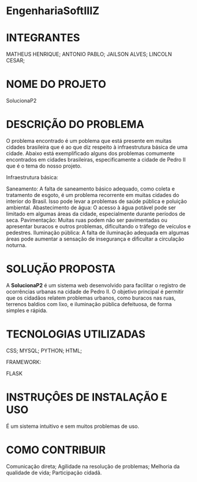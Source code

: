 # EngenhariaSoftIIIZ


# INTEGRANTES

MATHEUS HENRIQUE;
ANTONIO PABLO;
JAILSON ALVES;
LINCOLN CESAR;

# NOME DO PROJETO

SolucionaP2


# DESCRIÇÃO DO PROBLEMA

O problema encontrado é um poblema que está presente em muitas cidades brasileira que é ao que diz respeito à infraestrutura básica de uma cidade. Abaixo está exemplificado alguns dos problemas comumente encontrados em cidades brasileiras, especificamente a cidade de Pedro II que é o tema do nosso projeto.

Infraestrutura básica:

Saneamento: A falta de saneamento básico adequado, como coleta e tratamento de esgoto, é um problema recorrente em muitas cidades do interior do Brasil. Isso pode levar a problemas de saúde pública e poluição ambiental.
Abastecimento de água: O acesso à água potável pode ser limitado em algumas áreas da cidade, especialmente durante períodos de seca.
Pavimentação: Muitas ruas podem não ser pavimentadas ou apresentar buracos e outros problemas, dificultando o tráfego de veículos e pedestres.
Iluminação pública: A falta de iluminação adequada em algumas áreas pode aumentar a sensação de insegurança e dificultar a circulação noturna.

# SOLUÇÃO PROPOSTA

A **SolucionaP2** é um sistema web desenvolvido para facilitar o registro de ocorrências urbanas na cidade de Pedro II. O objetivo principal é permitir que os cidadãos relatem problemas urbanos, como buracos nas ruas, terrenos baldios com lixo, e iluminação pública defeituosa, de forma simples e rápida.

# TECNOLOGIAS UTILIZADAS

CSS;
MYSQL;
PYTHON;
HTML;

FRAMEWORK:

FLASK

# INSTRUÇÔES DE INSTALAÇÃO E USO

É um sistema intuitivo e sem muitos problemas de uso. 





# COMO CONTRIBUIR

Comunicação direta;
Agilidade na resolução de problemas;
Melhoria da qualidade de vida;
Participação cidadã.


